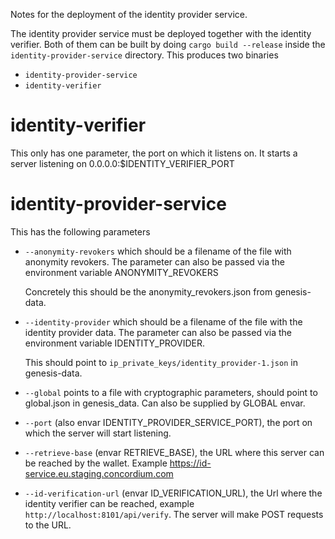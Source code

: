 Notes for the deployment of the identity provider service.

The identity provider service must be deployed together with the identity
verifier. Both of them can be built by doing `cargo build --release` inside the
`identity-provider-service` directory. This produces two binaries

- `identity-provider-service`
- `identity-verifier`

# identity-verifier

This only has one parameter, the port on which it listens on. It starts a server
listening on 0.0.0.0:$IDENTITY_VERIFIER_PORT

# identity-provider-service

This has the following parameters

- `--anonymity-revokers` which should be a filename of the file with anonymity
  revokers. The parameter can also be passed via the environment variable
  ANONYMITY_REVOKERS

  Concretely this should be the anonymity_revokers.json from genesis-data.

- `--identity-provider` which should be a filename of the file with the identity
  provider data. The parameter can also be passed via the environment variable
  IDENTITY_PROVIDER.

  This should point to `ip_private_keys/identity_provider-1.json` in genesis-data.

- `--global` points to a file with cryptographic parameters, should point to
  global.json in genesis_data. Can also be supplied by GLOBAL envar.

- `--port` (also envar IDENTITY_PROVIDER_SERVICE_PORT), the port on which the server will start listening.

- `--retrieve-base` (envar RETRIEVE_BASE), the URL where this server can be
  reached by the wallet. Example https://id-service.eu.staging.concordium.com

- `--id-verification-url` (envar ID_VERIFICATION_URL), the Url where the
  identity verifier can be reached, example `http://localhost:8101/api/verify`.
  The server will make POST requests to the URL.
